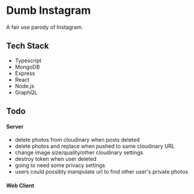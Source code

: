 # Dumb Instagram

A fair use parody of Instagram.

## Tech Stack

- Typescript
- MongoDB
- Express
- React
- Node.js
- GraphQL

## Todo

#### Server

- delete photos from cloudinary when posts deleted
- delete photos and replace when pushed to same cloudinary URL
- change image size/quality/other cloudinary settings
- destroy token when user deleted
- going to need some privacy settings
- users could possibly manipulate url to find other user's private photos

#### Web Client
